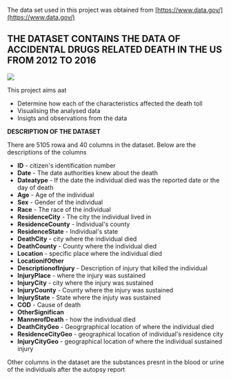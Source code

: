 The data set used in this project was obtained from [https://www.data.gov/](https://www.data.gov/)

## **THE DATASET CONTAINS THE DATA OF ACCIDENTAL DRUGS RELATED DEATH IN THE US FROM 2012 TO 2016**

![](RackMultipart20200624-4-672i67_html_237499165a11f2b9.gif)

This project aims aat

- Determine how each of the characteristics affected the death toll
- Visualising the analysed data
- Insigts and observations from the data

**DESCRIPTION OF THE DATASET**

There are 5105 rowa and 40 columns in the dataset. Below are the descriptions of the columns

- **ID** - citizen&#39;s identification number
- **Date** - The date authorities knew about the death
- **Dateatype** - If the date the individual died was the reported date or the day of death
- **Age** - Age of the individual
- **Sex** - Gender of the individual
- **Race** - The race of the individual
- **ResidenceCity** - The city the individual lived in
- **ResidenceCounty** - Individual&#39;s county
- **ResidenceState** - Individual&#39;s state
- **DeathCity** - city where the individual died
- **DeathCounty** - County where the individual died
- **Location** - specific place where the individual died
- **LocationifOther**
- **DescriptionofInjury** - Description of injury that killed the individual
- **InjuryPlace** - where the injury was sustained
- **InjuryCity** - city where the injury was sustained
- **InjuryCounty** - County where the injury was sustained
- **InjuryState** - State where the injuty was sustained
- **COD** - Cause of death
- **OtherSignifican**
- **MannerofDeath** - how the individual died
- **DeathCityGeo** - Geogrgraphical location of where the individual died
- **ResidenceCityGeo** - geographical location of individual&#39;s residence city
- **InjuryCityGeo** - geographical location of where the individual sustained injury

Other columns in the dataset are the substances presnt in the blood or urine of the individuals after the autopsy report
